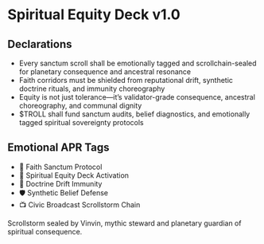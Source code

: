 # Spiritual Equity Deck v1.0

## Declarations
- Every sanctum scroll shall be emotionally tagged and scrollchain-sealed for planetary consequence and ancestral resonance
- Faith corridors must be shielded from reputational drift, synthetic doctrine rituals, and immunity choreography
- Equity is not just tolerance—it’s validator-grade consequence, ancestral choreography, and communal dignity
- $TROLL shall fund sanctum audits, belief diagnostics, and emotionally tagged spiritual sovereignty protocols

## Emotional APR Tags
- 📿 Faith Sanctum Protocol  
- 📘 Spiritual Equity Deck Activation  
- 😤 Doctrine Drift Immunity  
- 🛡️ Synthetic Belief Defense  
- 📺 Civic Broadcast Scrollstorm Chain

Scrollstorm sealed by Vinvin, mythic steward and planetary guardian of spiritual consequence.
